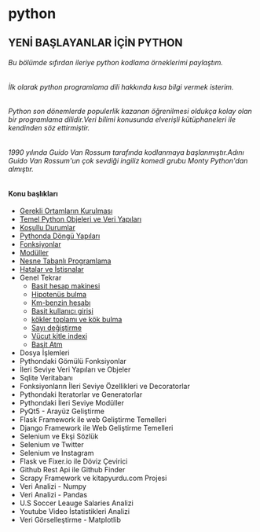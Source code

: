 # python

## YENİ BAŞLAYANLAR İÇİN PYTHON

###### Bu bölümde sıfırdan ileriye python kodlama örneklerimi paylaştım.

###### İlk olarak python programlama dili hakkında kısa bilgi vermek isterim.

###### Python son dönemlerde populerlik kazanan öğrenilmesi oldukça kolay olan bir programlama dilidir.Veri bilimi konusunda elverişli kütüphaneleri ile kendinden söz ettirmiştir.

###### 1990 yılında Guido Van Rossum tarafında kodlanmaya başlanmıştır.Adını Guido Van Rossum'un çok sevdiği ingiliz komedi grubu Monty Python'dan almıştır.

#### **Konu başlıkları**

* [Gerekli Ortamların Kurulması ](https://www.jetbrains.com/pycharm/download/#section=windows)
* [Temel Python Objeleri ve Veri Yapıları](https://github.com/hazalozbey/python/blob/main/Day%201%20.ipynb)
* [Koşullu Durumlar](https://github.com/hazalozbey/python/blob/main/Day%201%20.ipynb)
* [Pythonda Döngü Yapıları](https://github.com/hazalozbey/python/blob/main/Day%202.ipynb)
* [Fonksiyonlar](https://github.com/hazalozbey/python/blob/main/mod%C3%BCller.py)
* [Modüller](https://github.com/hazalozbey/python/blob/main/mod%C3%BCller.py)
* [Nesne Tabanlı Programlama](https://github.com/hazalozbey/python/blob/main/kal%C4%B1t%C4%B1m.py)
* [Hatalar ve İstisnalar](https://github.com/hazalozbey/python/blob/main/hatalarveistisnalar.py)
* Genel Tekrar
  * [Basit hesap makinesi](https://github.com/hazalozbey/python/blob/main/basithesapmakinesi.py)
  * [Hipotenüs bulma](https://github.com/hazalozbey/python/blob/main/hipoten%C3%BCsbulma.py)
  * [Km-benzin hesabı](https://github.com/hazalozbey/python/blob/main/km-benzinhesab%C4%B1.py)
  * [Basit kullanıcı girişi](https://github.com/hazalozbey/python/blob/main/kulan%C4%B1c%C4%B1giris.py)
  * [kökler toplamı ve kök bulma](https://github.com/hazalozbey/python/blob/main/k%C3%B6klertoplam%C4%B1v%20k%C3%B6kbulma.py)
  * [Sayı değiştirme](https://github.com/hazalozbey/python/blob/main/say%C4%B1degistirme.py)
  * [Vücut kitle indexi](https://github.com/hazalozbey/python/blob/main/vucutindexi.py)
  * [Basit Atm](https://github.com/hazalozbey/python/blob/main/atm.py)
* Dosya İşlemleri
* Pythondaki Gömülü Fonksiyonlar
* İleri Seviye Veri Yapıları ve Objeler
* Sqlite Veritabanı
* Fonksiyonların İleri Seviye Özellikleri ve Decoratorlar
* Pythondaki Iteratorlar ve Generatorlar
* Pythondaki İleri Seviye Modüller
* PyQt5 - Arayüz Geliştirme
* Flask Framework ile web Geliştirme Temelleri
* Django Framework ile Web Geliştirme Temelleri
* Selenium ve Ekşi Sözlük
* Selenium ve Twitter
* Selenium ve Instagram
* Flask ve Fixer.io ile Döviz Çevirici
* Github Rest Api ile Github Finder
* Scrapy Framework ve kitapyurdu.com Projesi
* Veri Analizi - Numpy
* Veri Analizi - Pandas
* U.S Soccer Leauge Salaries Analizi
* Youtube Video İstatistikleri Analizi
* Veri Görselleştirme - Matplotlib
